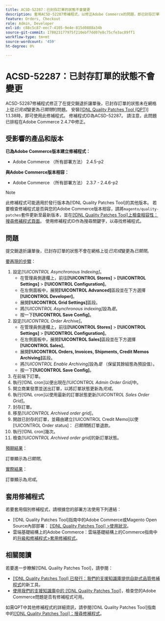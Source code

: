 ```yaml
---
title: ACSD-52287：已封存訂單的狀態不會變更
description: 套用ACSD-52287修補程式，以修正Adobe Commerce的問題，即已封存訂單在提交銷退折讓單後，其狀態不會在網格上從*completed*變更為*closed*。
feature: Orders, Checkout
role: Admin, Developer
exl-id: c88c5c87-eec7-4105-9e4e-815d0888a34b
source-git-commit: 178023177975f210ebf7dd07e8c75cfe3ac89ff1
workflow-type: tm+mt
source-wordcount: '459'
ht-degree: 0%

---
```


# ACSD-52287：已封存訂單的狀態不會變更

ACSD-52287修補程式修正了在提交銷退折讓單後，已封存訂單的狀態未在網格上從&#x200B;*已完成*&#x200B;變更為&#x200B;*已關閉*&#x200B;的問題。 安裝[[!DNL Quality Patches Tool (QPT)]](/help/announcements/adobe-commerce-announcements/magento-quality-patches-released-new-tool-to-self-serve-quality-patches.md) 1.1.38時，即可使用此修補程式。 修補程式ID為ACSD-52287。 請注意，此問題已排程在Adobe Commerce 2.4.7中修正。

## 受影響的產品和版本

**已為Adobe Commerce版本建立修補程式：**

* Adobe Commerce （所有部署方法） 2.4.5-p2

**與Adobe Commerce版本相容：**

* Adobe Commerce （所有部署方法） 2.3.7 - 2.4.6-p2

>[!NOTE]
>
>此修補程式可能適用於發行版本為[!DNL Quality Patches Tool]的其他版本。 若要檢查修補程式是否與您的Adobe Commerce版本相容，請將`magento/quality-patches`套件更新至最新版本，並在[[!DNL Quality Patches Tool]上檢查相容性：搜尋修補程式頁面](https://experienceleague.adobe.com/tools/commerce-quality-patches/index.html?lang=zh-Hant)。 使用修補程式ID作為搜尋關鍵字，以尋找修補程式。

## 問題

提交銷退折讓單後，已封存訂單的狀態不會在網格上從&#x200B;*已完成*&#x200B;變更為&#x200B;*已關閉*。

<u>要再現的步驟</u>：

1. 設定&#x200B;*[!UICONTROL Asynchronous Indexing]*。
   * 在管理員側邊欄上，前往&#x200B;**[!UICONTROL Stores]** > **[!UICONTROL Settings]** > **[!UICONTROL Configuration]**。
   * 在左側面板中，展開&#x200B;**[!UICONTROL Advanced]**&#x200B;區段並在下方選擇&#x200B;**[!UICONTROL Developer]**。
   * 展開&#x200B;**[!UICONTROL Grid Settings]**&#x200B;區段。
   * 將&#x200B;*[!UICONTROL Asynchronous indexing]*&#x200B;設為&#x200B;*是*。
   * 按一下&#x200B;**[!UICONTROL Save Config]**。
1. 設定&#x200B;*[!UICONTROL Order Archive]*。
   * 在管理員側邊欄上，前往&#x200B;**[!UICONTROL Stores]** > **[!UICONTROL Settings]** > **[!UICONTROL Configuration]**。
   * 在左側面板中，展開&#x200B;**[!UICONTROL Sales]**&#x200B;區段並在下方選擇&#x200B;**[!UICONTROL Sales]**。
   * 展開&#x200B;**[!UICONTROL Orders, Invoices, Shipments, Credit Memos Archiving]**&#x200B;區段。
   * 將&#x200B;*[!UICONTROL Enable Archiving]*&#x200B;設為&#x200B;*是* （保留其餘組態為預設值）。
   * 按一下&#x200B;**[!UICONTROL Save Config]**。
1. 在前端下訂單。
1. 執行[!DNL cron]以便出現在&#x200B;*[!UICONTROL Admin Order Grid]*&#x200B;中。
1. 開立商業發票並送出訂單，以將訂單狀態更新為&#x200B;*完成*。
1. 執行[!DNL cron]以使用最新的訂單狀態更新&#x200B;*[!UICONTROL Sales Order Grid]*。
1. 封存訂單。
1. 移至&#x200B;*[!UICONTROL Archived order grid]*。
1. 開啟已封存的訂單，並藉由建立[!UICONTROL Credit Memo]以使[!UICONTROL Order status]： *已關閉*&#x200B;將訂單退款。
1. 執行[!DNL cron]幾次。
1. 檢查&#x200B;*[!UICONTROL Archived order grid]*&#x200B;的新訂單狀態。

<u>預期結果</u>：

訂單顯示為&#x200B;*已關閉*。

<u>實際結果</u>：

訂單顯示為&#x200B;*完成*。

## 套用修補程式

若要套用個別修補程式，請根據您的部署方法使用下列連結：

* [!DNL Quality Patches Tool]指南中的Adobe Commerce或Magento Open Source內部部署： [[!DNL Quality Patches Tool] >使用狀況](https://experienceleague.adobe.com/docs/commerce-operations/tools/quality-patches-tool/usage.html?lang=zh-Hant)。
* 雲端基礎結構上的Adobe Commerce：雲端基礎結構上的Commerce指南中的[升級和修補程式>套用修補程式](https://experienceleague.adobe.com/docs/commerce-cloud-service/user-guide/develop/upgrade/apply-patches.html?lang=zh-Hant)。

## 相關閱讀

若要進一步瞭解[!DNL Quality Patches Tool]，請參閱：

* [[!DNL Quality Patches Tool] 已發行：我們的支援知識庫提供自助式品質修補程式](/help/announcements/adobe-commerce-announcements/magento-quality-patches-released-new-tool-to-self-serve-quality-patches.md)的新工具。
* [使用我們的支援知識庫中的 [!DNL Quality Patches Tool]](/help/support-tools/patches-available-in-qpt-tool/check-patch-for-magento-issue-with-magento-quality-patches.md)，檢查您的Adobe Commerce問題是否有修補程式可用。

如需QPT中其他修補程式的詳細資訊，請參閱[!DNL Quality Patches Tool]指南中的[[!DNL Quality Patches Tool]：搜尋修補程式](https://experienceleague.adobe.com/tools/commerce-quality-patches/index.html?lang=zh-Hant)。
